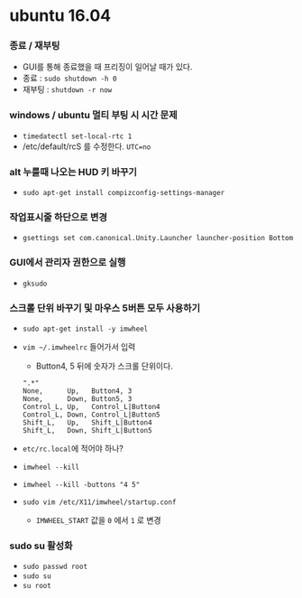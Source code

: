 # ubuntu 16.04

### 종료 / 재부팅

- GUI를 통해 종료했을 때 프리징이 일어날 때가 있다.
- 종료 : `sudo shutdown -h 0`
- 재부팅 : `shutdown -r now`

### windows / ubuntu 멀티 부팅 시 시간 문제

- `timedatectl set-local-rtc 1`
- /etc/default/rcS 를 수정한다. `UTC=no`

### alt 누를때 나오는 HUD 키 바꾸기

- `sudo apt-get install compizconfig-settings-manager`

### 작업표시줄 하단으로 변경

- `gsettings set com.canonical.Unity.Launcher launcher-position Bottom`

### GUI에서 관리자 권한으로 실행

- `gksudo`

### 스크롤 단위 바꾸기 및 마우스 5버튼 모두 사용하기

- `sudo apt-get install -y imwheel`

- `vim ~/.imwheelrc` 들어가서 입력

    - Button4, 5 뒤에 숫자가 스크롤 단위이다.

    ```
    ".*"
    None,      Up,   Button4, 3
    None,      Down, Button5, 3
    Control_L, Up,   Control_L|Button4
    Control_L, Down, Control_L|Button5
    Shift_L,   Up,   Shift_L|Button4
    Shift_L,   Down, Shift_L|Button5
    ```
- `etc/rc.local`에 적어야 하나?
- `imwheel --kill`
- `imwheel --kill -buttons "4 5"`
- `sudo vim /etc/X11/imwheel/startup.conf`
    - `IMWHEEL_START` 값을 `0` 에서 `1` 로 변경 

### sudo su 활성화

- `sudo passwd root`
- `sudo su`
- `su root`
